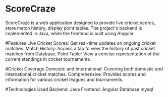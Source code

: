 # ScoreCraze
ScoreCraze is a web application designed to provide live cricket scores, store match history, display point tables. The project's backend is implemented in Java, while the frontend is built using Angular.

#Features
Live Cricket Scores: Get real-time updates on ongoing cricket matches.
Match History: Access a tab to view the history of past cricket matches from Database.
Point Table: View a concise representation of the current standings in cricket tournaments.

#Cricket Coverage
Domestic and International: Covering both domestic and international cricket matches.
Comprehensive: Provides scores and information for various cricket leagues and tournaments.

#Technologies Used
Backend: Java
Frontend: Angular
Database:mysql
